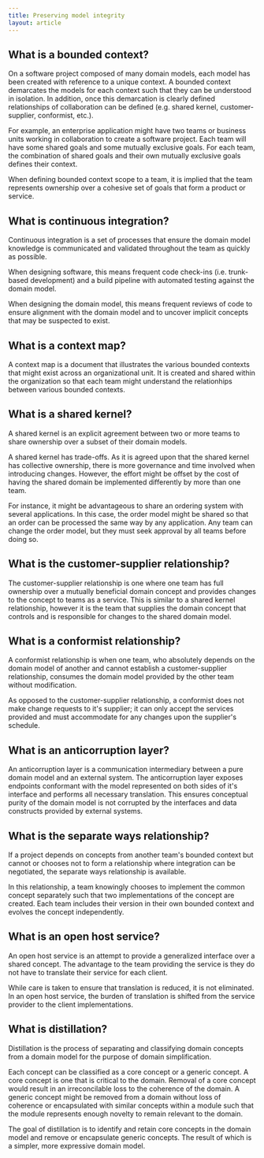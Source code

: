 ```yaml
---
title: Preserving model integrity
layout: article
---
```


## What is a bounded context?

On a software project composed of many domain models, each model has been created with reference to a unique context. A bounded context demarcates the models for each context such that they can be understood in isolation. In addition, once this demarcation is clearly defined relationships of collaboration can be defined (e.g. shared kernel, customer-supplier, conformist, etc.).

For example, an enterprise application might have two teams or business units working in collaboration to create a software project. Each team will have some shared goals and some mutually exclusive goals. For each team, the combination of shared goals and their own mutually exclusive goals defines their context.

When defining bounded context scope to a team, it is implied that the team represents ownership over a cohesive set of goals that form a product or service.

## What is continuous integration?

Continuous integration is a set of processes that ensure the domain model knowledge is communicated and validated throughout the team as quickly as possible.

When designing software, this means frequent code check-ins (i.e. trunk-based development) and a build pipeline with automated testing against the domain model.

When designing the domain model, this means frequent reviews of code to ensure alignment with the domain model and to uncover implicit concepts that may be suspected to exist.

## What is a context map?

A context map is a document that illustrates the various bounded contexts that might exist across an organizational unit. It is created and shared within the organization so that each team might understand the relationhips between various bounded contexts.

## What is a shared kernel?

A shared kernel is an explicit agreement between two or more teams to share ownership over a subset of their domain models.

A shared kernel has trade-offs. As it is agreed upon that the shared kernel has collective ownership, there is more governance and time involved when introducing changes. However, the effort might be offset by the cost of having the shared domain be implemented differently by more than one team.

For instance, it might be advantageous to share an ordering system with several applications. In this case, the order model might be shared so that an order can be processed the same way by any application. Any team can change the order model, but they must seek approval by all teams before doing so.

## What is the customer-supplier relationship?

The customer-supplier relationship is one where one team has full ownership over a mutually beneficial domain concept and provides changes to the concept to teams as a service. This is similar to a shared kernel relationship, however it is the team that supplies the domain concept that controls and is responsible for changes to the shared domain model.

## What is a conformist relationship?

A conformist relationship is when one team, who absolutely depends on the domain model of another and cannot establish a customer-supplier relationship, consumes the domain model provided by the other team without modification.

As opposed to the customer-supplier relationship, a conformist does not make change requests to it's supplier; it can only accept the services provided and must accommodate for any changes upon the supplier's schedule.

## What is an anticorruption layer?

An anticorruption layer is a communication intermediary between a pure domain model and an external system. The anticorruption layer exposes endpoints conformant with the model represented on both sides of it's interface and performs all necessary translation. This ensures conceptual purity of the domain model is not corrupted by the interfaces and data constructs provided by external systems.

## What is the separate ways relationship?

If a project depends on concepts from another team's bounded context but cannot or chooses not to form a relationship where integration can be negotiated, the separate ways relationship is available.

In this relationship, a team knowingly chooses to implement the common concept separately such that two implementations of the concept are created. Each team includes their version in their own bounded context and evolves the concept independently.

## What is an open host service?

An open host service is an attempt to provide a generalized interface over a shared concept. The advantage to the team providing the service is they do not have to translate their service for each client.

While care is taken to ensure that translation is reduced, it is not eliminated. In an open host service, the burden of translation is shifted from the service provider to the client implementations.

## What is distillation?

Distillation is the process of separating and classifying domain concepts from a domain model for the purpose of domain simplification.

Each concept can be classified as a core concept or a generic concept. A core concept is one that is critical to the domain. Removal of a core concept would result in an irreconcilable loss to the coherence of the domain. A generic concept might be removed from a domain without loss of coherence or encapsulated with similar concepts within a module such that the module represents enough novelty to remain relevant to the domain.

The goal of distillation is to identify and retain core concepts in the domain model and remove or encapsulate generic concepts. The result of which is a simpler, more expressive domain model.
